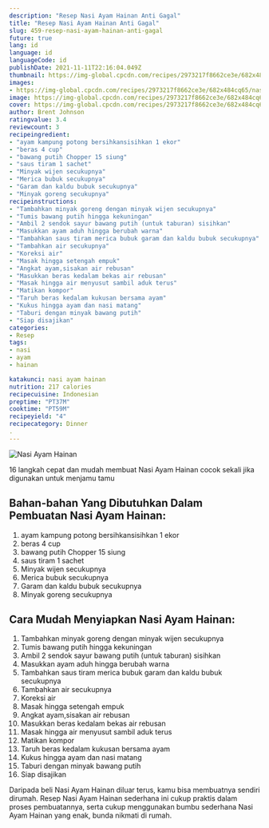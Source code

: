 ```yaml
---
description: "Resep Nasi Ayam Hainan Anti Gagal"
title: "Resep Nasi Ayam Hainan Anti Gagal"
slug: 459-resep-nasi-ayam-hainan-anti-gagal
future: true
lang: id
language: id
languageCode: id
publishDate: 2021-11-11T22:16:04.049Z 
thumbnail: https://img-global.cpcdn.com/recipes/2973217f8662ce3e/682x484cq65/nasi-ayam-hainan-foto-resep-utama.png
images:
- https://img-global.cpcdn.com/recipes/2973217f8662ce3e/682x484cq65/nasi-ayam-hainan-foto-resep-utama.png
image: https://img-global.cpcdn.com/recipes/2973217f8662ce3e/682x484cq65/nasi-ayam-hainan-foto-resep-utama.png
cover: https://img-global.cpcdn.com/recipes/2973217f8662ce3e/682x484cq65/nasi-ayam-hainan-foto-resep-utama.png
author: Brent Johnson
ratingvalue: 3.4
reviewcount: 3
recipeingredient:
- "ayam kampung potong bersihkansisihkan 1 ekor"
- "beras 4 cup"
- "bawang putih Chopper 15 siung"
- "saus tiram 1 sachet"
- "Minyak wijen secukupnya"
- "Merica bubuk secukupnya"
- "Garam dan kaldu bubuk secukupnya"
- "Minyak goreng secukupnya"
recipeinstructions:
- "Tambahkan minyak goreng dengan minyak wijen secukupnya"
- "Tumis bawang putih hingga kekuningan"
- "Ambil 2 sendok sayur bawang putih (untuk taburan) sisihkan"
- "Masukkan ayam aduh hingga berubah warna"
- "Tambahkan saus tiram merica bubuk garam dan kaldu bubuk secukupnya"
- "Tambahkan air secukupnya"
- "Koreksi air"
- "Masak hingga setengah empuk"
- "Angkat ayam,sisakan air rebusan"
- "Masukkan beras kedalam bekas air rebusan"
- "Masak hingga air menyusut sambil aduk terus"
- "Matikan kompor"
- "Taruh beras kedalam kukusan bersama ayam"
- "Kukus hingga ayam dan nasi matang"
- "Taburi dengan minyak bawang putih"
- "Siap disajikan"
categories:
- Resep
tags:
- nasi
- ayam
- hainan

katakunci: nasi ayam hainan 
nutrition: 217 calories
recipecuisine: Indonesian
preptime: "PT37M"
cooktime: "PT59M"
recipeyield: "4"
recipecategory: Dinner
. 
---
```



![Nasi Ayam Hainan](https://img-global.cpcdn.com/recipes/2973217f8662ce3e/682x484cq65/nasi-ayam-hainan-foto-resep-utama.png)

16 langkah cepat dan mudah membuat  Nasi Ayam Hainan cocok sekali jika digunakan untuk menjamu tamu

<!--inarticleads1-->

## Bahan-bahan Yang Dibutuhkan Dalam Pembuatan Nasi Ayam Hainan:

1. ayam kampung potong bersihkansisihkan 1 ekor
1. beras 4 cup
1. bawang putih Chopper 15 siung
1. saus tiram 1 sachet
1. Minyak wijen secukupnya
1. Merica bubuk secukupnya
1. Garam dan kaldu bubuk secukupnya
1. Minyak goreng secukupnya



<!--inarticleads2-->

## Cara Mudah Menyiapkan Nasi Ayam Hainan:

1. Tambahkan minyak goreng dengan minyak wijen secukupnya
1. Tumis bawang putih hingga kekuningan
1. Ambil 2 sendok sayur bawang putih (untuk taburan) sisihkan
1. Masukkan ayam aduh hingga berubah warna
1. Tambahkan saus tiram merica bubuk garam dan kaldu bubuk secukupnya
1. Tambahkan air secukupnya
1. Koreksi air
1. Masak hingga setengah empuk
1. Angkat ayam,sisakan air rebusan
1. Masukkan beras kedalam bekas air rebusan
1. Masak hingga air menyusut sambil aduk terus
1. Matikan kompor
1. Taruh beras kedalam kukusan bersama ayam
1. Kukus hingga ayam dan nasi matang
1. Taburi dengan minyak bawang putih
1. Siap disajikan




Daripada   beli  Nasi Ayam Hainan  diluar terus, kamu  bisa membuatnya sendiri dirumah. Resep  Nasi Ayam Hainan  sederhana ini cukup praktis dalam proses pembuatannya, serta cukup menggunakan bumbu sederhana  Nasi Ayam Hainan  yang enak, bunda nikmati di rumah.
